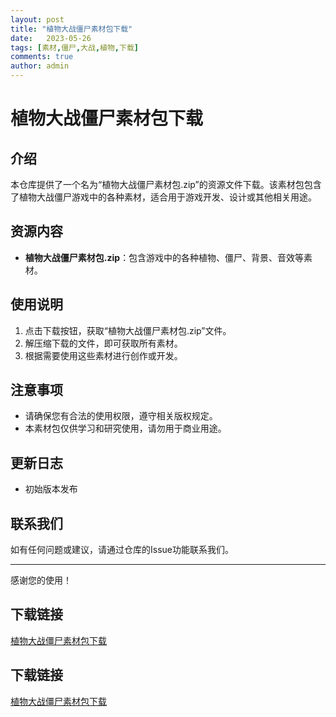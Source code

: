 ```yaml
---
layout: post
title: "植物大战僵尸素材包下载"
date:   2023-05-26
tags: [素材,僵尸,大战,植物,下载]
comments: true
author: admin
---
```

# 植物大战僵尸素材包下载

## 介绍

本仓库提供了一个名为“植物大战僵尸素材包.zip”的资源文件下载。该素材包包含了植物大战僵尸游戏中的各种素材，适合用于游戏开发、设计或其他相关用途。

## 资源内容

- **植物大战僵尸素材包.zip**：包含游戏中的各种植物、僵尸、背景、音效等素材。

## 使用说明

1. 点击下载按钮，获取“植物大战僵尸素材包.zip”文件。
2. 解压缩下载的文件，即可获取所有素材。
3. 根据需要使用这些素材进行创作或开发。

## 注意事项

- 请确保您有合法的使用权限，遵守相关版权规定。
- 本素材包仅供学习和研究使用，请勿用于商业用途。

## 更新日志

- 初始版本发布

## 联系我们

如有任何问题或建议，请通过仓库的Issue功能联系我们。

---

感谢您的使用！

## 下载链接

[植物大战僵尸素材包下载](https://pan.quark.cn/s/4b2fc4cc8dc5)

## 下载链接

[植物大战僵尸素材包下载](https://pan.quark.cn/s/4f878a3571bf)
